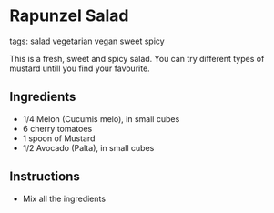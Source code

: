 # Rapunzel Salad
tags: salad vegetarian vegan sweet spicy

This is a fresh, sweet and spicy salad. You can try different types of mustard untill you find your favourite.

## Ingredients

- 1/4 Melon (Cucumis melo), in small cubes
- 6 cherry tomatoes
- 1 spoon of Mustard
- 1/2 Avocado (Palta), in small cubes

## Instructions

- Mix all the ingredients